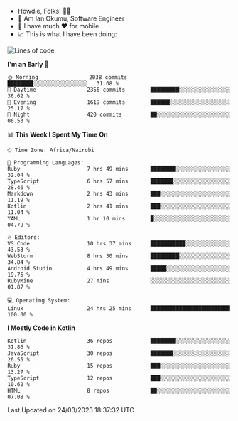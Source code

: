 
* Howdie, Folks! 👋🤓
* 🤪 Am Ian Okumu, Software Engineer
* 📱 I have much ❤️ for mobile
* 📈 This is what I have been doing:
  
<!-- <a href="https://otsembo.github.io/OtsemboPortfolio/" style="margin-right:.5%; margin-top=.5%;">
  <img align="center" src="https://github-readme-stats.vercel.app/api/top-langs/?username=otsembo&layout=compact" />
</a> -->

<!--START_SECTION:waka-->
![Lines of code](https://img.shields.io/badge/From%20Hello%20World%20I%27ve%20Written-4.9%20million%20lines%20of%20code-blue)

**I'm an Early 🐤** 

```text
🌞 Morning                2038 commits        ████████░░░░░░░░░░░░░░░░░   31.68 % 
🌆 Daytime                2356 commits        █████████░░░░░░░░░░░░░░░░   36.62 % 
🌃 Evening                1619 commits        ██████░░░░░░░░░░░░░░░░░░░   25.17 % 
🌙 Night                  420 commits         ██░░░░░░░░░░░░░░░░░░░░░░░   06.53 % 
```


📊 **This Week I Spent My Time On** 

```text
🕑︎ Time Zone: Africa/Nairobi

💬 Programming Languages: 
Ruby                     7 hrs 49 mins       ████████░░░░░░░░░░░░░░░░░   32.04 % 
TypeScript               6 hrs 57 mins       ███████░░░░░░░░░░░░░░░░░░   28.46 % 
Markdown                 2 hrs 43 mins       ███░░░░░░░░░░░░░░░░░░░░░░   11.19 % 
Kotlin                   2 hrs 41 mins       ███░░░░░░░░░░░░░░░░░░░░░░   11.04 % 
YAML                     1 hr 10 mins        █░░░░░░░░░░░░░░░░░░░░░░░░   04.79 % 

🔥 Editors: 
VS Code                  10 hrs 37 mins      ███████████░░░░░░░░░░░░░░   43.53 % 
WebStorm                 8 hrs 30 mins       █████████░░░░░░░░░░░░░░░░   34.84 % 
Android Studio           4 hrs 49 mins       █████░░░░░░░░░░░░░░░░░░░░   19.76 % 
RubyMine                 27 mins             ░░░░░░░░░░░░░░░░░░░░░░░░░   01.87 % 

💻 Operating System: 
Linux                    24 hrs 25 mins      █████████████████████████   100.00 % 
```

**I Mostly Code in Kotlin** 

```text
Kotlin                   36 repos            ████████░░░░░░░░░░░░░░░░░   31.86 % 
JavaScript               30 repos            ███████░░░░░░░░░░░░░░░░░░   26.55 % 
Ruby                     15 repos            ███░░░░░░░░░░░░░░░░░░░░░░   13.27 % 
TypeScript               12 repos            ███░░░░░░░░░░░░░░░░░░░░░░   10.62 % 
HTML                     8 repos             ██░░░░░░░░░░░░░░░░░░░░░░░   07.08 % 
```




 Last Updated on 24/03/2023 18:37:32 UTC
<!--END_SECTION:waka-->

<br />
<br />
<br />
<br />
<br />
  
  </div>
<!---
otsembo/otsembo is a ✨ special ✨ repository because its `README.md` (this file) appears on your GitHub profile.
You can click the Preview link to take a look at your changes.
--->
